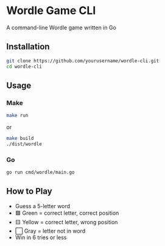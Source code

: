 # Wordle Game CLI

A command-line Wordle game written in Go

## Installation

```bash
git clone https://github.com/yourusername/wordle-cli.git
cd wordle-cli
```

## Usage

### Make

```bash
make run
```

or

```bash
make build
./dist/wordle
```

### Go

```bash
go run cmd/wordle/main.go
```

## How to Play

- Guess a 5-letter word
- 🟩 Green = correct letter, correct position
- 🟨 Yellow = correct letter, wrong position
- ⬜ Gray = letter not in word
- Win in 6 tries or less
